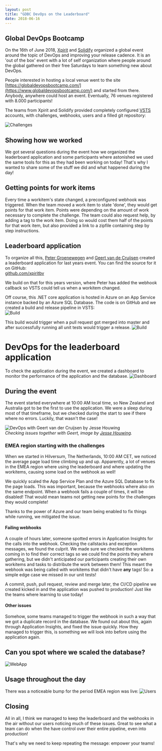 ```yaml
---
layout: post
title: "GDBC DevOps on the Leaderboard"
date: 2018-06-16
---
```


## Global DevOps Bootcamp
On the 16th of June 2018, [Xpirit](https://twitter.com/xpiritbv) and [Solidify](https://twitter.com/molausson) organized a global event around the topic of DevOps and improving your release cadence. It is an 'out of the box' event with a lot of self organization where people around the global gathered on their free Saturdays to learn something new about DevOps.

People interested in hosting a local venue went to the site
[https://globaldevopsbootcamp.com/](https://www.globaldevopsbootcamp.com/) and started from there. Anybody, anywhere could host an event. Eventually, 76 venues registered with 8.000 participants!

The teams from Xpirit and Solidify provided completely configured [VSTS](https://twitter.com/VSTS) accounts, with challenges, webhooks, users and a filled git repository:

![Challenges](/images/2018/20180816/2018_06_16_GDBC_Challenges.png)

## Showing how we worked
We got several questions during the event how we organized the leaderboard application and some participants where astonished we used the same tools for this as they had been working on today!
That's why I wanted to share some of the stuff we did and what happened during the day!

## Getting points for work items
Every time a workitem's state changed, a preconfigured webhook was triggered. When the team moved a work item to state 'done', they would get points for that work item. Points were depending on the amount of work necessary to complete the challenge.
The team could also request help, by adding a tag to the work item. Doing so would cost them half of the points for that work item, but also provided a link to a zipfile containing step by step instructions. 

## Leaderboard application
To organize all this, [Peter Groenewegen](https://twitter.com/pgroene) and [Geert van de Cruijsen](https://twitter.com/GeertvdC) created a leaderboard application for last years event. You can find the source for it on GitHub:  
[github.com/xpiritbv](https://github.com/XpiritBV/LeaderboardsGlobalDevopsBootcamp)

We build on that for this years version, where Peter has added the webhook callback so VSTS could tell us when a workitem changed.

Off course, this .NET core application is hosted in Azure on an App Service instance backed by an Azure SQL Database. The code is on GitHub and we created a build and release pipeline in VSTS:  
![Build](/images/2018/20180816/2018_06_16_GDBC_Build.png)

This build would trigger when a pull request got merged into master and after successfully running all unit tests would trigger a release.
![Build](/images/2018/20180816/2018_06_16_GDBC_Release.png)

# DevOps for the leaderboard application
To check the application during the event, we created a dashboard to monitor the performance of the application and the database.
![Dashboard](/images/2018/20180816/2018_06_16_GDBC_Dashboard.png)

## During the event
The event started everywhere at 10:00 AM local time, so New Zealand and Australia got to be the first to use the application. We were a sleep during most of that timeframe, but we checked during the start to see if there where no errors. Luckily, that wasn't the case!

![DevOps with Geert van der Cruijsen by Jesse Houwing](/images/20180816/2018_06_16_GDBC_By_Jesse_Houwing.jpg)  
*Checking issues together with Geert, image by [Jesse Houwing](https://twitter.com/jessehouwing/).*

### EMEA region starting with the challenges
When we started in Hilversum, The Netherlands, 10:00 AM CET, we noticed the average page load time climbing up and up. Apparently, a lot of venues in the EMEA region where using the leaderboard and where updating the workitems, causing some load on the webhook as well!

We quickly scaled the App Service Plan and the Azure SQL Database to fix the page loads. This was important, because the webhooks where also on the same endpoint. When a webhook fails a couple of times, it will be disabled! That would mean teams not getting new points for the challenges they would complete!

Thanks to the power of Azure and our team being enabled to fix things while running, we mitigated the issue.

#### Failing webhooks
A couple of hours later, someone spotted errors in Application Insights for the calls into the webhook. Checking the callstacks and exception messages, we found the culprit. We made sure we checked the workitems coming in to find their correct tags so we could find the points they where gathering, but we didn't anticipated our participants creating their own workitems and tasks to distribute the work between them!
This meant the webhook was being called with workitems that didn't have **any** tags! So: a simple edge case we missed in our unit tests!

A commit, push, pull request, review and merge later, the CI/CD pipeline we created kicked in and the application was pushed to production! Just like the teams where learning to use today!

#### Other issues
Somehow, some teams managed to trigger the webhook in such a way that we got a duplicate record in the database. We found out about this, again through Application Insights, and fixed the issue quickly. How they managed to trigger this, is something we will look into before using the application again.

## Can you spot where we scaled the database?
![WebApp](/images/2018/20180816/2018_06_16_GDBC_WebApp.png)

## Usage throughout the day
There was a noticeable bump for the period EMEA region was live:
![Users](/images/2018/20180816/2018_06_16_GDBC_Users.png)


## Closing
All in all, I think we managed to keep the leaderboard and the webhooks in the air without our users noticing much of these issues. Great to see what a team can do when the have control over their entire pipeline, even into production! 

That's why we need to keep repeating the message: empower your teams!